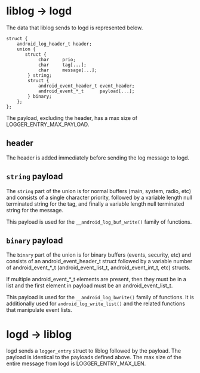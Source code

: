 # liblog -> logd #

The data that liblog sends to logd is represented below.

    struct {
        android_log_header_t header;
        union {
           struct {
                char     prio;
                char     tag[...];
                char     message[...];
            } string;
            struct {
                android_event_header_t event_header;
                android_event_*_t      payload[...];
            } binary;
        };
    };

The payload, excluding the header, has a max size of LOGGER_ENTRY_MAX_PAYLOAD.

## header ##

The header is added immediately before sending the log message to logd.

## `string` payload ##

The `string` part of the union is for normal buffers (main, system, radio, etc) and consists of a
single character priority, followed by a variable length null terminated string for the tag, and
finally a variable length null terminated string for the message.

This payload is used for the `__android_log_buf_write()` family of functions.

## `binary` payload ##

The `binary` part of the union is for binary buffers (events, security, etc) and consists of an
android_event_header_t struct followed by a variable number of android_event_*_t
(android_event_list_t, android_event_int_t, etc) structs.

If multiple android_event_*_t elements are present, then they must be in a list and the first
element in payload must be an android_event_list_t.

This payload is used for the `__android_log_bwrite()` family of functions. It is additionally used
for `android_log_write_list()` and the related functions that manipulate event lists.

# logd -> liblog #

logd sends a `logger_entry` struct to liblog followed by the payload. The payload is identical to
the payloads defined above. The max size of the entire message from logd is LOGGER_ENTRY_MAX_LEN.
